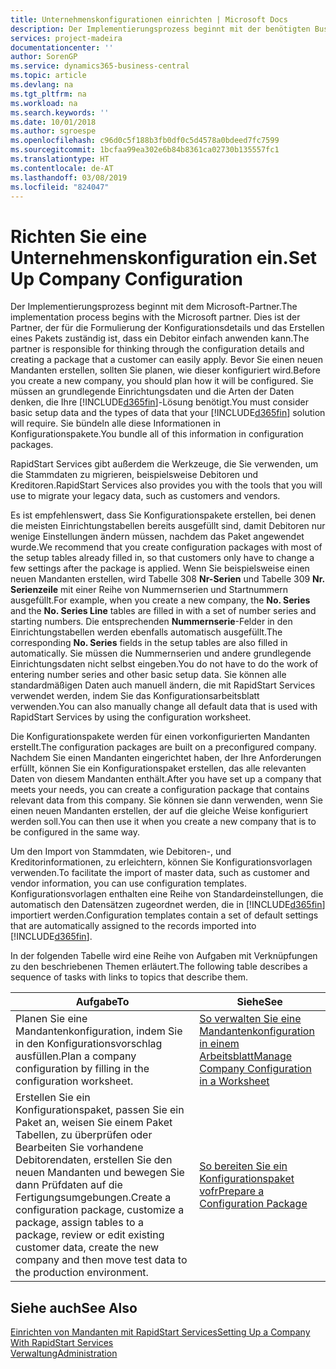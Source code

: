 ```yaml
---
title: Unternehmenskonfigurationen einrichten | Microsoft Docs
description: Der Implementierungsprozess beginnt mit der benötigten Business Central Lösung. Sie bündeln alle diese Informationen in Konfigurationspakete.
services: project-madeira
documentationcenter: ''
author: SorenGP
ms.service: dynamics365-business-central
ms.topic: article
ms.devlang: na
ms.tgt_pltfrm: na
ms.workload: na
ms.search.keywords: ''
ms.date: 10/01/2018
ms.author: sgroespe
ms.openlocfilehash: c96d0c5f188b3fb0df0c5d4578a0bdeed7fc7599
ms.sourcegitcommit: 1bcfaa99ea302e6b84b8361ca02730b135557fc1
ms.translationtype: HT
ms.contentlocale: de-AT
ms.lasthandoff: 03/08/2019
ms.locfileid: "824047"
---
```

# <a name="set-up-company-configuration"></a><span data-ttu-id="cbdeb-104">Richten Sie eine Unternehmenskonfiguration ein.</span><span class="sxs-lookup"><span data-stu-id="cbdeb-104">Set Up Company Configuration</span></span>
<span data-ttu-id="cbdeb-105">Der Implementierungsprozess beginnt mit dem Microsoft-Partner.</span><span class="sxs-lookup"><span data-stu-id="cbdeb-105">The implementation process begins with the Microsoft partner.</span></span> <span data-ttu-id="cbdeb-106">Dies ist der Partner, der für die Formulierung der Konfigurationsdetails und das Erstellen eines Pakets zuständig ist, dass ein Debitor einfach anwenden kann.</span><span class="sxs-lookup"><span data-stu-id="cbdeb-106">The partner is responsible for thinking through the configuration details and creating a package that a customer can easily apply.</span></span> <span data-ttu-id="cbdeb-107">Bevor Sie einen neuen Mandanten erstellen, sollten Sie planen, wie dieser konfiguriert wird.</span><span class="sxs-lookup"><span data-stu-id="cbdeb-107">Before you create a new company, you should plan how it will be configured.</span></span> <span data-ttu-id="cbdeb-108">Sie müssen an grundlegende Einrichtungsdaten und die Arten der Daten denken, die Ihre [!INCLUDE[d365fin](includes/d365fin_md.md)]-Lösung benötigt.</span><span class="sxs-lookup"><span data-stu-id="cbdeb-108">You must consider basic setup data and the types of data that your [!INCLUDE[d365fin](includes/d365fin_md.md)] solution will require.</span></span> <span data-ttu-id="cbdeb-109">Sie bündeln alle diese Informationen in Konfigurationspakete.</span><span class="sxs-lookup"><span data-stu-id="cbdeb-109">You bundle all of this information in configuration packages.</span></span>

<span data-ttu-id="cbdeb-110">RapidStart Services gibt außerdem die Werkzeuge, die Sie verwenden, um die Stammdaten zu migrieren, beispielsweise Debitoren und Kreditoren.</span><span class="sxs-lookup"><span data-stu-id="cbdeb-110">RapidStart Services also provides you with the tools that you will use to migrate your legacy data, such as customers and vendors.</span></span>  

<span data-ttu-id="cbdeb-111">Es ist empfehlenswert, dass Sie Konfigurationspakete erstellen, bei denen die meisten Einrichtungstabellen bereits ausgefüllt sind, damit Debitoren nur wenige Einstellungen ändern müssen, nachdem das Paket angewendet wurde.</span><span class="sxs-lookup"><span data-stu-id="cbdeb-111">We recommend that you create configuration packages with most of the setup tables already filled in, so that customers only have to change a few settings after the package is applied.</span></span> <span data-ttu-id="cbdeb-112">Wenn Sie beispielsweise einen neuen Mandanten erstellen, wird Tabelle 308 **Nr-Serien** und Tabelle 309 **Nr. Serienzeile**  mit einer Reihe von Nummernserien und Startnummern ausgefüllt.</span><span class="sxs-lookup"><span data-stu-id="cbdeb-112">For example, when you create a new company, the **No. Series** and the **No. Series Line** tables are filled in with a set of number series and starting numbers.</span></span> <span data-ttu-id="cbdeb-113">Die entsprechenden **Nummernserie**-Felder in den Einrichtungstabellen werden ebenfalls automatisch ausgefüllt.</span><span class="sxs-lookup"><span data-stu-id="cbdeb-113">The corresponding **No. Series** fields in the setup tables are also filled in automatically.</span></span> <span data-ttu-id="cbdeb-114">Sie müssen die Nummernserien und andere grundlegende Einrichtungsdaten nicht selbst eingeben.</span><span class="sxs-lookup"><span data-stu-id="cbdeb-114">You do not have to do the work of entering number series and other basic setup data.</span></span> <span data-ttu-id="cbdeb-115">Sie können alle standardmäßigen Daten auch manuell ändern, die mit RapidStart Services verwendet werden, indem Sie das Konfigurationsarbeitsblatt verwenden.</span><span class="sxs-lookup"><span data-stu-id="cbdeb-115">You can also manually change all default data that is used with RapidStart Services by using the configuration worksheet.</span></span>  

<span data-ttu-id="cbdeb-116">Die Konfigurationspakete werden für einen vorkonfigurierten Mandanten erstellt.</span><span class="sxs-lookup"><span data-stu-id="cbdeb-116">The configuration packages are built on a preconfigured company.</span></span> <span data-ttu-id="cbdeb-117">Nachdem Sie einen Mandanten eingerichtet haben, der Ihre Anforderungen erfüllt, können Sie ein Konfigurationspaket erstellen, das alle relevanten Daten von diesem Mandanten enthält.</span><span class="sxs-lookup"><span data-stu-id="cbdeb-117">After you have set up a company that meets your needs, you can create a configuration package that contains relevant data from this company.</span></span> <span data-ttu-id="cbdeb-118">Sie können sie dann verwenden, wenn Sie einen neuen Mandanten erstellen, der auf die gleiche Weise konfiguriert werden soll.</span><span class="sxs-lookup"><span data-stu-id="cbdeb-118">You can then use it when you create a new company that is to be configured in the same way.</span></span>  

<span data-ttu-id="cbdeb-119">Um den Import von Stammdaten, wie Debitoren-, und Kreditorinformationen, zu erleichtern, können Sie Konfigurationsvorlagen verwenden.</span><span class="sxs-lookup"><span data-stu-id="cbdeb-119">To facilitate the import of master data, such as customer and vendor information, you can use configuration templates.</span></span> <span data-ttu-id="cbdeb-120">Konfigurationsvorlagen enthalten eine Reihe von Standardeinstellungen, die automatisch den Datensätzen zugeordnet werden, die in [!INCLUDE[d365fin](includes/d365fin_md.md)] importiert werden.</span><span class="sxs-lookup"><span data-stu-id="cbdeb-120">Configuration templates contain a set of default settings that are automatically assigned to the records imported into [!INCLUDE[d365fin](includes/d365fin_md.md)].</span></span>

<span data-ttu-id="cbdeb-121">In der folgenden Tabelle wird eine Reihe von Aufgaben mit Verknüpfungen zu den beschriebenen Themen erläutert.</span><span class="sxs-lookup"><span data-stu-id="cbdeb-121">The following table describes a sequence of tasks with links to topics that describe them.</span></span>

|<span data-ttu-id="cbdeb-122">**Aufgabe**</span><span class="sxs-lookup"><span data-stu-id="cbdeb-122">**To**</span></span>|<span data-ttu-id="cbdeb-123">**Siehe**</span><span class="sxs-lookup"><span data-stu-id="cbdeb-123">**See**</span></span>|  
|------------|-------------|  
|<span data-ttu-id="cbdeb-124">Planen Sie eine Mandantenkonfiguration, indem Sie in den Konfigurationsvorschlag ausfüllen.</span><span class="sxs-lookup"><span data-stu-id="cbdeb-124">Plan a company configuration by filling in the configuration worksheet.</span></span>|[<span data-ttu-id="cbdeb-125">So verwalten Sie eine Mandantenkonfiguration in einem Arbeitsblatt</span><span class="sxs-lookup"><span data-stu-id="cbdeb-125">Manage Company Configuration in a Worksheet</span></span>](admin-how-to-manage-company-configuration-in-a-worksheet.md)|  
|<span data-ttu-id="cbdeb-126">Erstellen Sie ein Konfigurationspaket, passen Sie ein Paket an, weisen Sie einem Paket Tabellen, zu überprüfen oder Bearbeiten Sie vorhandene Debitorendaten, erstellen Sie den neuen Mandanten und bewegen Sie dann Prüfdaten auf die Fertigungsumgebungen.</span><span class="sxs-lookup"><span data-stu-id="cbdeb-126">Create a configuration package, customize a package, assign tables to a package, review or edit existing customer data, create the new company and then move test data to the production environment.</span></span>|[<span data-ttu-id="cbdeb-127">So bereiten Sie ein Konfigurationspaket vofr</span><span class="sxs-lookup"><span data-stu-id="cbdeb-127">Prepare a Configuration Package</span></span>](admin-how-to-prepare-a-configuration-package.md)| 

## <a name="see-also"></a><span data-ttu-id="cbdeb-128">Siehe auch</span><span class="sxs-lookup"><span data-stu-id="cbdeb-128">See Also</span></span>  
[<span data-ttu-id="cbdeb-129">Einrichten von Mandanten mit RapidStart Services</span><span class="sxs-lookup"><span data-stu-id="cbdeb-129">Setting Up a Company With RapidStart Services</span></span>](admin-set-up-a-company-with-rapidstart.md)  
[<span data-ttu-id="cbdeb-130">Verwaltung</span><span class="sxs-lookup"><span data-stu-id="cbdeb-130">Administration</span></span>](admin-setup-and-administration.md)
